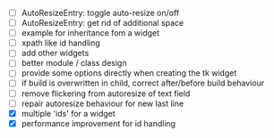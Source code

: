 - [ ] AutoResizeEntry: toggle auto-resize on/off
- [ ] AutoResizeEntry: get rid of additional space
- [ ] example for inheritance fom a widget
- [ ] xpath like id handling
- [ ] add other widgets
- [ ] better module / class design
- [ ] provide some options directly when creating the tk widget
- [ ] if build is overwritten in child, correct after/before build behaviour
- [ ] remove flickering from autoresize of text field
- [ ] repair autoresize behaviour for new last line
- [X] multiple 'ids' for a widget
- [X] performance improvement for id handling
